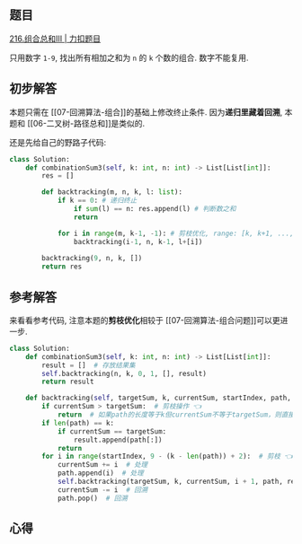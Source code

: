 ## 题目
[216.组合总和III | 力扣题目](https://leetcode.cn/problems/combination-sum-iii/description/)

只用数字 `1-9`, 找出所有相加之和为 `n` 的 `k` 个数的组合. 数字不能复用.

## 初步解答
本题只需在 [[07-回溯算法-组合]]的基础上修改终止条件. 因为**递归里藏着回溯**, 本题和 [[06-二叉树-路径总和]]是类似的.

还是先给自己的野路子代码:
```python
class Solution:
    def combinationSum3(self, k: int, n: int) -> List[List[int]]:
        res = []

        def backtracking(m, n, k, l: list):
            if k == 0: # 递归终止
                if sum(l) == n: res.append(l) # 判断数之和
                return

            for i in range(m, k-1, -1): # 剪枝优化, range: [k, k+1, ..., m]
                backtracking(i-1, n, k-1, l+[i])
        
        backtracking(9, n, k, [])
        return res
```

## 参考解答
来看看参考代码, 注意本题的**剪枝优化**相较于 [[07-回溯算法-组合问题]]可以更进一步.
```python
class Solution:
    def combinationSum3(self, k: int, n: int) -> List[List[int]]:
        result = []  # 存放结果集
        self.backtracking(n, k, 0, 1, [], result)
        return result

    def backtracking(self, targetSum, k, currentSum, startIndex, path, result):
        if currentSum > targetSum:  # 剪枝操作 👈
            return  # 如果path的长度等于k但currentSum不等于targetSum，则直接返回
        if len(path) == k:
            if currentSum == targetSum:
                result.append(path[:])
            return
        for i in range(startIndex, 9 - (k - len(path)) + 2):  # 剪枝 👈
            currentSum += i  # 处理
            path.append(i)  # 处理
            self.backtracking(targetSum, k, currentSum, i + 1, path, result)  # 注意i+1调整startIndex
            currentSum -= i  # 回溯
            path.pop()  # 回溯
```

## 心得